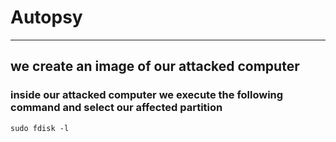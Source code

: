 # Autopsy
---

## we create an image of our attacked computer

### inside our attacked computer we execute the following command and select our affected partition

    sudo fdisk -l

